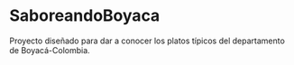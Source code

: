 # SaboreandoBoyaca
Proyecto diseñado para dar a conocer los platos típicos del departamento de Boyacá-Colombia. 
